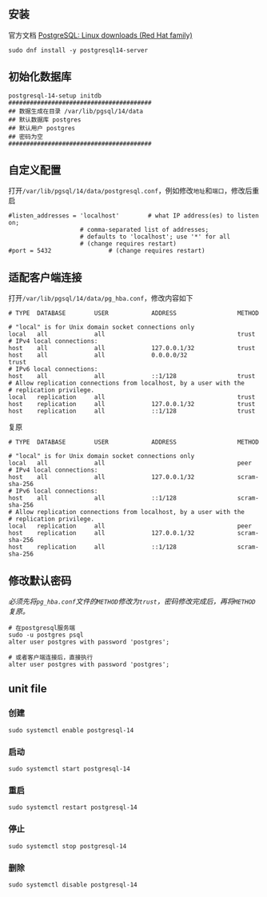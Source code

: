 ## 安装

官方文档 [PostgreSQL: Linux downloads (Red Hat family)](https://www.postgresql.org/download/linux/redhat/)

```shell
sudo dnf install -y postgresql14-server
```

## 初始化数据库

```shell
postgresql-14-setup initdb
########################################
## 数据生成在目录 /var/lib/pgsql/14/data
## 默认数据库 postgres
## 默认用户 postgres
## 密码为空
########################################
```

## 自定义配置

打开`/var/lib/pgsql/14/data/postgresql.conf`，例如修改`地址`和`端口`，修改后重启

```properties
#listen_addresses = 'localhost'        # what IP address(es) to listen on;
                    # comma-separated list of addresses;
                    # defaults to 'localhost'; use '*' for all
                    # (change requires restart)
#port = 5432                # (change requires restart)
```

## 适配客户端连接

打开`/var/lib/pgsql/14/data/pg_hba.conf`，修改内容如下

```properties
# TYPE  DATABASE        USER            ADDRESS                 METHOD

# "local" is for Unix domain socket connections only
local   all             all                                     trust
# IPv4 local connections:
host    all             all             127.0.0.1/32            trust
host    all             all             0.0.0.0/32                trust
# IPv6 local connections:
host    all             all             ::1/128                 trust
# Allow replication connections from localhost, by a user with the
# replication privilege.
local   replication     all                                     trust
host    replication     all             127.0.0.1/32            trust
host    replication     all             ::1/128                 trust
```

复原

```properties
# TYPE  DATABASE        USER            ADDRESS                 METHOD

# "local" is for Unix domain socket connections only
local   all             all                                     peer
# IPv4 local connections:
host    all             all             127.0.0.1/32            scram-sha-256
# IPv6 local connections:
host    all             all             ::1/128                 scram-sha-256
# Allow replication connections from localhost, by a user with the
# replication privilege.
local   replication     all                                     peer
host    replication     all             127.0.0.1/32            scram-sha-256
host    replication     all             ::1/128                 scram-sha-256
```

## 修改默认密码

*必须先将`pg_hba.conf`文件的`METHOD`修改为`trust`，密码修改完成后，再将`METHOD`复原。*

```shell
# 在postgresql服务端
sudo -u postgres psql
alter user postgres with password 'postgres';

# 或者客户端连接后，直接执行
alter user postgres with password 'postgres';
```

## unit file

### 创建

```shell
sudo systemctl enable postgresql-14
```

### 启动

```shell
sudo systemctl start postgresql-14
```

### 重启

```shell
sudo systemctl restart postgresql-14
```

### 停止

```shell
sudo systemctl stop postgresql-14
```

### 删除

```shell
sudo systemctl disable postgresql-14
```
